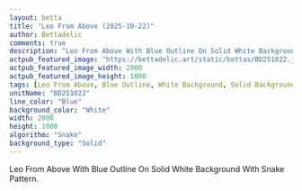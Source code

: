 ```yaml
---
layout: betta
title: "Leo From Above (2025-10-22)"
author: Bettadelic
comments: true
description: "Leo From Above With Blue Outline On Solid White Background With Snake Pattern."
actpub_featured_image: "https://bettadelic.art/static/bettas/BD251022.jpg"
actpub_featured_image_width: 2000
actpub_featured_image_height: 1000
tags: [Leo From Above, Blue Outline, White Background, Solid Background Pattern, Snake Pattern, October 2025]
unitName: "BD251022"
line_color: "Blue"
background_color: "White"
width: 2000
height: 1000
algorithm: "Snake"
background_type: "Solid"
---
```


Leo From Above With Blue Outline On Solid White Background With Snake Pattern.
